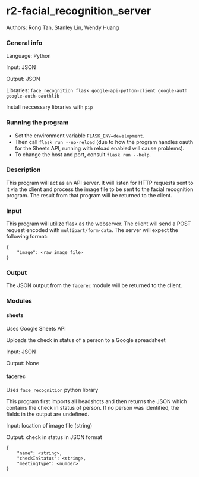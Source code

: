 # r2-facial_recognition_server
Authors: Rong Tan, Stanley Lin, Wendy Huang

### General info
Language: Python

Input: JSON

Output: JSON

Libraries: `face_recognition flask google-api-python-client google-auth google-auth-oauthlib`

Install neccessary libraries with `pip`

### Running the program
* Set the environment variable `FLASK_ENV=development`.
* Then call `flask run --no-reload` (due to how the program handles oauth for the Sheets API, running with reload enabled will cause problems).
* To change the host and port, consult `flask run --help`.

### Description
This program will act as an API server. It will listen for HTTP requests sent to it via the client and process the image file to be sent to the facial recognition program. The result from that program will be returned to the client.

### Input
This program will utilize flask as the webserver.
The client will send a POST request encoded with `multipart/form-data`. The server will expect the following format:
```
{
	"image": <raw image file>
}
```

### Output
The JSON output from the `facerec` module will be returned to the client.

### Modules

#### sheets
Uses Google Sheets API

Uploads the check in status of a person to a Google spreadsheet

Input: JSON

Output: None

#### facerec
Uses `face_recognition` python library

This program first imports all headshots and then returns the JSON which contains the check in status of person. If no person was identified, the fields in the output are undefined.

Input: location of image file (string) 

Output: check in status in JSON format
```
{
	"name": <string>,
	"checkInStatus": <string>,
	"meetingType": <number>
}
```

